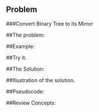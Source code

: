 
## Problem
###Convert Binary Tree to its Mirror

##The problem:

##Example:

##Try it:

##The Solution:
   
##Illustration of the solution.

##Pseudocode:

##Review Concepts:
